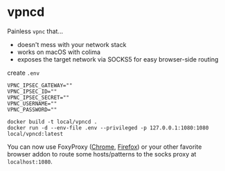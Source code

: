 # vpncd

Painless `vpnc` that...

* doesn't mess with your network stack
* works on macOS with colima
* exposes the target network via SOCKS5 for easy browser-side routing

create `.env`

```env
VPNC_IPSEC_GATEWAY=""
VPNC_IPSEC_ID=""
VPNC_IPSEC_SECRET=""
VPNC_USERNAME=""
VPNC_PASSWORD=""
```

```shell
docker build -t local/vpncd .
docker run -d --env-file .env --privileged -p 127.0.0.1:1080:1080 local/vpncd:latest
```

You can now use FoxyProxy ([Chrome](https://chrome.google.com/webstore/detail/foxyproxy-standard/gcknhkkoolaabfmlnjonogaaifnjlfnp), [Firefox](https://addons.mozilla.org/en-US/firefox/addon/foxyproxy-standard/)) or your other favorite browser addon to route some hosts/patterns to the socks proxy at `localhost:1080`.
